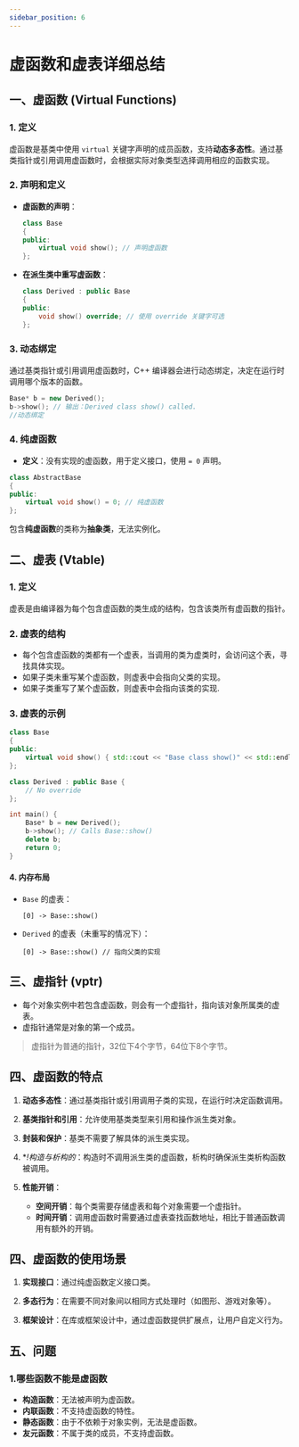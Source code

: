 ```yaml
---
sidebar_position: 6
---
```


# 虚函数和虚表详细总结

## 一、虚函数 (Virtual Functions)

### 1. 定义
虚函数是基类中使用 `virtual` 关键字声明的成员函数，支持**动态多态性**。通过基类指针或引用调用虚函数时，会根据实际对象类型选择调用相应的函数实现。

### 2. 声明和定义
- **虚函数的声明**：
  ```cpp
  class Base 
  {
  public:
      virtual void show(); // 声明虚函数
  };
  ```

- **在派生类中重写虚函数**：
  ```cpp
  class Derived : public Base 
  {
  public:
      void show() override; // 使用 override 关键字可选
  };
  ```

### 3. 动态绑定
通过基类指针或引用调用虚函数时，C++ 编译器会进行动态绑定，决定在运行时调用哪个版本的函数。

```cpp
Base* b = new Derived();
b->show(); // 输出：Derived class show() called.
//动态绑定
```

### 4. 纯虚函数
- **定义**：没有实现的虚函数，用于定义接口，使用 `= 0` 声明。
  
```cpp
class AbstractBase 
{
public:
    virtual void show() = 0; // 纯虚函数
};
```

包含**纯虚函数**的类称为**抽象类**，无法实例化。

## 二、虚表 (Vtable)

### 1. 定义
虚表是由编译器为每个包含虚函数的类生成的结构，包含该类所有虚函数的指针。


### 2. 虚表的结构
- 每个包含虚函数的类都有一个虚表，当调用的类为虚类时，会访问这个表，寻找具体实现。
- 如果子类未重写某个虚函数，则虚表中会指向父类的实现。
- 如果子类重写了某个虚函数，则虚表中会指向该类的实现.

### 3. 虚表的示例
```cpp
class Base 
{
public:
    virtual void show() { std::cout << "Base class show()" << std::endl; }
};

class Derived : public Base {
    // No override
};

int main() {
    Base* b = new Derived();
    b->show(); // Calls Base::show()
    delete b;
    return 0;
}
```

#### 4. 内存布局
- `Base` 的虚表：
    ```
    [0] -> Base::show()
    ```
- `Derived` 的虚表（未重写的情况下）：
    ```
    [0] -> Base::show() // 指向父类的实现
    ```

## 三、虚指针 (vptr)
- 每个对象实例中若包含虚函数，则会有一个虚指针，指向该对象所属类的虚表。
- 虚指针通常是对象的第一个成员。
> 虚指针为普通的指针，32位下4个字节，64位下8个字节。

## 四、虚函数的特点

1. **动态多态性**：通过基类指针或引用调用子类的实现，在运行时决定函数调用。
  
2. **基类指针和引用**：允许使用基类类型来引用和操作派生类对象。

4. **封装和保护**：基类不需要了解具体的派生类实现。

5. **!构造与析构的*：构造时不调用派生类的虚函数，析构时确保派生类析构函数被调用。

6. **性能开销**：
   - **空间开销**：每个类需要存储虚表和每个对象需要一个虚指针。
   - **时间开销**：调用虚函数时需要通过虚表查找函数地址，相比于普通函数调用有额外的开销。

## 四、虚函数的使用场景

1. **实现接口**：通过纯虚函数定义接口类。
  
2. **多态行为**：在需要不同对象间以相同方式处理时（如图形、游戏对象等）。

3. **框架设计**：在库或框架设计中，通过虚函数提供扩展点，让用户自定义行为。

## 五、问题
### 1.哪些函数不能是虚函数
- **构造函数**：无法被声明为虚函数。
- **内联函数**：不支持虚函数的特性。
- **静态函数**：由于不依赖于对象实例，无法是虚函数。
- **友元函数**：不属于类的成员，不支持虚函数。
